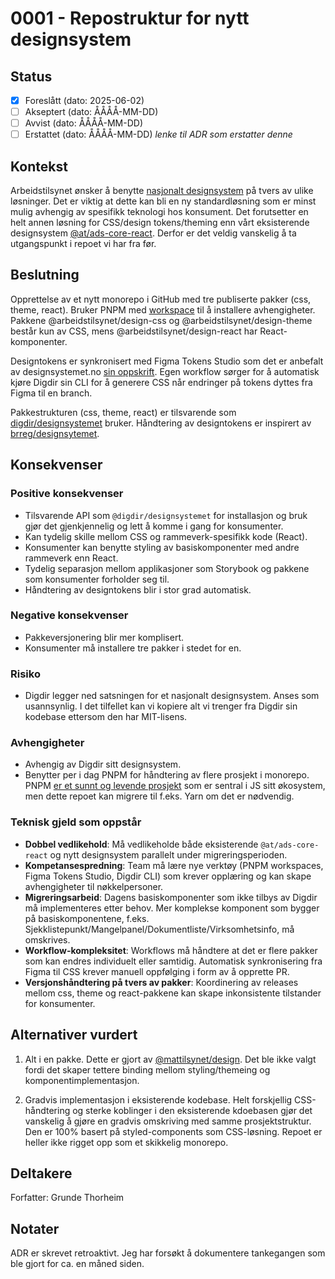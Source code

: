 # 0001 - Repostruktur for nytt designsystem

## Status

- [x] Foreslått (dato: 2025-06-02)
- [ ] Akseptert (dato: ÅÅÅÅ-MM-DD)
- [ ] Avvist (dato: ÅÅÅÅ-MM-DD)
- [ ] Erstattet (dato: ÅÅÅÅ-MM-DD) _lenke til ADR som erstatter denne_

## Kontekst

Arbeidstilsynet ønsker å benytte [nasjonalt designsystem](designsystemet.no) på tvers av ulike løsninger. Det er viktig at dette kan bli en ny standardløsning som er minst mulig avhengig av spesifikk teknologi hos konsument. Det forutsetter en helt annen løsning for CSS/design tokens/theming enn vårt eksisterende designsystem [@at/ads-core-react](https://dev.azure.com/Atil-utvikling/Produkter%20og%20tjenester/_git/designsystem-web). Derfor er det veldig vanskelig å ta utgangspunkt i repoet vi har fra før.

## Beslutning

Opprettelse av et nytt monorepo i GitHub med tre publiserte pakker (css, theme, react). Bruker PNPM med [workspace](https://pnpm.io/workspaces) til å installere avhengigheter. Pakkene @arbeidstilsynet/design-css og @arbeidstilsynet/design-theme består kun av CSS, mens @arbeidstilsynet/design-react har React-komponenter.

Designtokens er synkronisert med Figma Tokens Studio som det er anbefalt av designsystemet.no [sin oppskrift](https://www.designsystemet.no/grunnleggende/for-designere/eget-tema#alternativ-2-med-kobling). Egen workflow sørger for å automatisk kjøre Digdir sin CLI for å generere CSS når endringer på tokens dyttes fra Figma til en branch.

Pakkestrukturen (css, theme, react) er tilsvarende som [digdir/designsystemet](https://github.com/digdir/designsystemet) bruker. Håndtering av designtokens er inspirert av [brreg/designsytemet](https://github.com/brreg/designsystemet).

## Konsekvenser

### Positive konsekvenser

- Tilsvarende API som `@digdir/designsystemet` for installasjon og bruk gjør det gjenkjennelig og lett å komme i gang for konsumenter.
- Kan tydelig skille mellom CSS og rammeverk-spesifikk kode (React).
- Konsumenter kan benytte styling av basiskomponenter med andre rammeverk enn React.
- Tydelig separasjon mellom applikasjoner som Storybook og pakkene som konsumenter forholder seg til.
- Håndtering av designtokens blir i stor grad automatisk.

### Negative konsekvenser

- Pakkeversjonering blir mer komplisert.
- Konsumenter må installere tre pakker i stedet for en.

### Risiko

- Digdir legger ned satsningen for et nasjonalt designsystem. Anses som usannsynlig. I det tilfellet kan vi kopiere alt vi trenger fra Digdir sin kodebase ettersom den har MIT-lisens.

### Avhengigheter

- Avhengig av Digdir sitt designsystem.
- Benytter per i dag PNPM for håndtering av flere prosjekt i monorepo. PNPM [er et sunnt og levende prosjekt](https://snyk.io/advisor/npm-package/pnpm) som er sentral i JS sitt økosystem, men dette repoet kan migrere til f.eks. Yarn om det er nødvendig.

### Teknisk gjeld som oppstår

- **Dobbel vedlikehold**: Må vedlikeholde både eksisterende `@at/ads-core-react` og nytt designsystem parallelt under migreringsperioden.
- **Kompetansespredning**: Team må lære nye verktøy (PNPM workspaces, Figma Tokens Studio, Digdir CLI) som krever opplæring og kan skape avhengigheter til nøkkelpersoner.
- **Migreringsarbeid**: Dagens basiskomponenter som ikke tilbys av Digdir må implementeres etter behov. Mer komplekse komponent som bygger på basiskomponentene, f.eks. Sjekklistepunkt/Mangelpanel/Dokumentliste/Virksomhetsinfo, må omskrives.
- **Workflow-kompleksitet**: Workflows må håndtere at det er flere pakker som kan endres individuelt eller samtidig. Automatisk synkronisering fra Figma til CSS krever manuell oppfølging i form av å opprette PR.
- **Versjonshåndtering på tvers av pakker**: Koordinering av releases mellom css, theme og react-pakkene kan skape inkonsistente tilstander for konsumenter.

## Alternativer vurdert

1. Alt i en pakke.
   Dette er gjort av [@mattilsynet/design](https://github.com/Mattilsynet/design). Det ble ikke valgt fordi det skaper tettere binding mellom styling/themeing og komponentimplementasjon.

2. Gradvis implementasjon i eksisterende kodebase.
   Helt forskjellig CSS-håndtering og sterke koblinger i den eksisterende kdoebasen gjør det vanskelig å gjøre en gradvis omskriving med samme prosjektstruktur. Den er 100% basert på styled-components som CSS-løsning. Repoet er heller ikke rigget opp som et skikkelig monorepo.

## Deltakere

Forfatter: Grunde Thorheim

## Notater

ADR er skrevet retroaktivt. Jeg har forsøkt å dokumentere tankegangen som ble gjort for ca. en måned siden.
